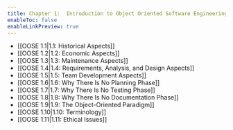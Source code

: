 ```yaml
---
title: Chapter 1:  Introduction to Object Oriented Software Engineering
enableToc: false
enableLinkPreview: true
---
```


-  [[OOSE 1.1|1.1: Historical Aspects]]
-  [[OOSE 1.2|1.2: Economic Aspects]]
-  [[OOSE 1.3|1.3: Maintenance Aspects]]
-  [[OOSE 1.4|1.4: Requirements, Analysis, and Design Aspects]]
-  [[OOSE 1.5|1.5: Team Development Aspects]]
-  [[OOSE 1.6|1.6: Why There Is No Planning Phase]]
-  [[OOSE 1.7|1.7: Why There Is No Testing Phase]]
-  [[OOSE 1.8|1.8: Why There Is No Documentation Phase]]
-  [[OOSE 1.9|1.9: The Object-Oriented Paradigm]]
-  [[OOSE 1.10|1.10: Terminology]]
-  [[OOSE 1.11|1.11: Ethical Issues]]